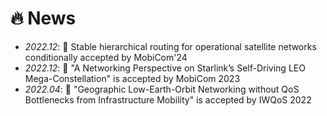 # 🔥 News
- *2022.12*: 🎉 Stable hierarchical routing for operational satellite networks conditionally accepted by MobiCom'24
- *2022.12*: 🎉 "A Networking Perspective on Starlink’s Self-Driving LEO Mega-Constellation" is accepted by MobiCom 2023
- *2022.04*: 🎉 "Geographic Low-Earth-Orbit Networking without QoS Bottlenecks from Infrastructure Mobility" is accepted by IWQoS 2022